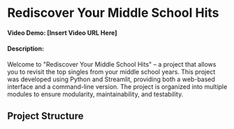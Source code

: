 # Rediscover Your Middle School Hits

#### Video Demo: [Insert Video URL Here]

#### Description:
Welcome to "Rediscover Your Middle School Hits" – a project that allows you to revisit the top singles from your middle school years. This project was developed using Python and Streamlit, providing both a web-based interface and a command-line version. The project is organized into multiple modules to ensure modularity, maintainability, and testability.

## Project Structure